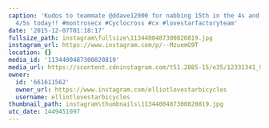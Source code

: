 ```yaml
---
caption: 'Kudos to teammate @ddave12000 for nabbing 15th in the 4s and 6th in the
  4/5s today!! #montrosecx #Cyclocross #cx #lovestarfactoryteam'
date: '2015-12-07T01:18:17'
fullsize_path: instagram\fullsize\1134400487300820819.jpg
instagram_url: https://www.instagram.com/p/--MzuemG9T
location: {}
media_id: '1134400487300820819'
media_url: https://scontent.cdninstagram.com/t51.2885-15/e35/12331341_946945368686526_382493297_n.jpg?ig_cache_key=MTEzNDQwMDQ4NzMwMDgyMDgxOQ%3D%3D.2
owner:
  id: '661611562'
  owner_url: https://www.instagram.com/elliotlovestarbicycles
  username: elliotlovestarbicycles
thumbnail_path: instagram\thumbnails\1134400487300820819.jpg
utc_date: 1449451097
---
```

